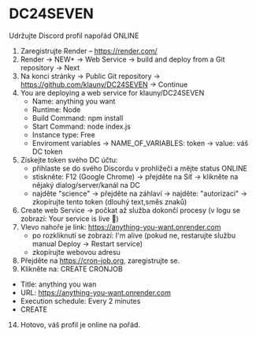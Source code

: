 # DC24SEVEN
Udržujte Discord profil napořád ONLINE

1. Zaregistrujte Render – https://render.com/
2. Render -> NEW+ -> Web Service -> build and deploy from a Git repository -> Next
3. Na konci stránky -> Public Git repository -> https://github.com/klauny/DC24SEVEN -> Continue
4. You are deploying a web service for klauny/DC24SEVEN
   - Name: anything you want
   - Runtime: Node
   - Build Command: npm install
   - Start Command: node index.js
   - Instance type: Free
   - Enviroment variables -> NAME_OF_VARIABLES: token -> value: váš DC token
5. Získejte token svého DC účtu:
   - přihlaste se do svého Discordu v prohlížeči a mějte status ONLINE
   - stiskněte: F12 (Google Chrome) -> přejděte na Síť -> klikněte na nějaký dialog/server/kanál na DC
   - najděte "science" -> přejděte na záhlaví -> najděte: "autorizaci" -> zkopírujte tento token (dlouhý text,směs znaků)
6. Create web Service -> počkat až služba dokončí procesy (v logu se zobrazí: Your service is live 🎉)
7. Vlevo nahoře je link: https://anything-you-want.onrender.com
   - po rozkliknutí se zobrazí: I'm alive (pokud ne, restarujte službu manual Deploy -> Restart service)
   - zkopírujte webovou adresu
12. Přejděte na https://cron-job.org, zaregistrujte se.
13. Klikněte na: CREATE CRONJOB
   - Title: anything you wan
   - URL: https://anything-you-want.onrender.com
   - Execution schedule: Every 2 minutes
   - CREATE
14. Hotovo, váš profil je online na pořád.
